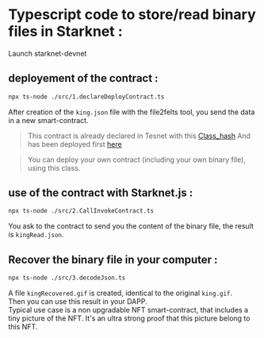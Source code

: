 # Typescript code to store/read binary files in Starknet :

Launch starknet-devnet

## deployement of the contract :

```bash
npx ts-node ./src/1.declareDeployContract.ts
```
After creation of the `king.json` file with the file2felts tool, you send the data in a new smart-contract.

> This contract is already declared in Tesnet with this [Class_hash](https://goerli.voyager.online/class/0x66f35190131b92c55289a8fe8abdb7f991eb0000019151a0084f5fe3fe38d01)
> And has been deployed first [here](https://goerli.voyager.online/contract/0x154a66175310f89c9908835fb85d012b5c42a74c9404d29b4152eec552ca8c)

> You can deploy your own contract (including your own binary file), using this class.
## use of the contract with Starknet.js :

```bash
npx ts-node ./src/2.CallInvokeContract.ts
```
You ask to the contract to send you the content of the binary file, the result is `kingRead.json`.
## Recover the binary file in your computer :

```bash
npx ts-node ./src/3.decodeJson.ts
```
A file `kingRecovered.gif` is created, identical to the original `king.gif`.  
Then you can use this result in your DAPP.  
Typical use case is a non upgradable NFT smart-contract, that includes a tiny picture of the NFT. It's an ultra strong proof that this picture belong to this NFT.

